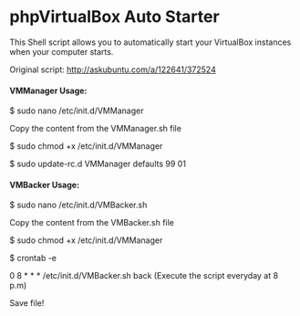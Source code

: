 # phpVirtualBox Auto Starter
This Shell script allows you to automatically start your VirtualBox instances when your computer starts.

Original script: http://askubuntu.com/a/122641/372524

#### VMManager Usage:

$ sudo nano /etc/init.d/VMManager

Copy the content from the VMManager.sh file

$ sudo chmod +x /etc/init.d/VMManager

$ sudo update-rc.d VMManager defaults 99 01


#### VMBacker Usage:

$ sudo nano /etc/init.d/VMBacker.sh

Copy the content from the VMBacker.sh file

$ sudo chmod +x /etc/init.d/VMManager

$ crontab -e

0 8 * * * /etc/init.d/VMBacker.sh back
(Execute the script everyday at 8 p.m)

Save file!